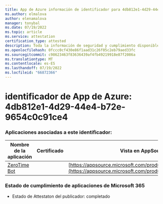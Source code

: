 ```yaml
---
title: App de Azure información de identificador para 4db812e1-4d29-44e4-b72e-9654c0c91ce4
ms.author: elmalova
author: elenamalova
manager: tonybal
ms.date: 07/19/2022
ms.topic: article
ms.service: attestation
certification_type: attested
description: Toda la información de seguridad y cumplimiento disponible para 4db812e1-4d29-44e4-b72e-9654c0c91ce4.
ms.openlocfilehash: 0fccc0cf430e86f1aad31c26f05c2eb79aed33fc
ms.sourcegitcommit: c98623463f83636439af4fb49219918e87f2086a
ms.translationtype: MT
ms.contentlocale: es-ES
ms.lasthandoff: 07/19/2022
ms.locfileid: "66872366"
---
```

# <a name="azure-app-id-4db812e1-4d29-44e4-b72e-9654c0c91ce4"></a>identificador de App de Azure: 4db812e1-4d29-44e4-b72e-9654c0c91ce4


### <a name="apps-associated-with-this-id"></a>Aplicaciones asociadas a este identificador:
| **Nombre de la aplicación** | **Certificado** | **Vista en AppSource** |
|--------------|---------------|-----------------------|
| [ZeroTime Bot](../forward/WA200003717.md) |  | [https://appsource.microsoft.com/product/office/WA200003717](https://appsource.microsoft.com/product/office/WA200003717) |

### <a name="microsoft-365-app-compliance-status"></a>Estado de cumplimiento de aplicaciones de Microsoft 365
- Estado de Attestaton del publicador: completado
